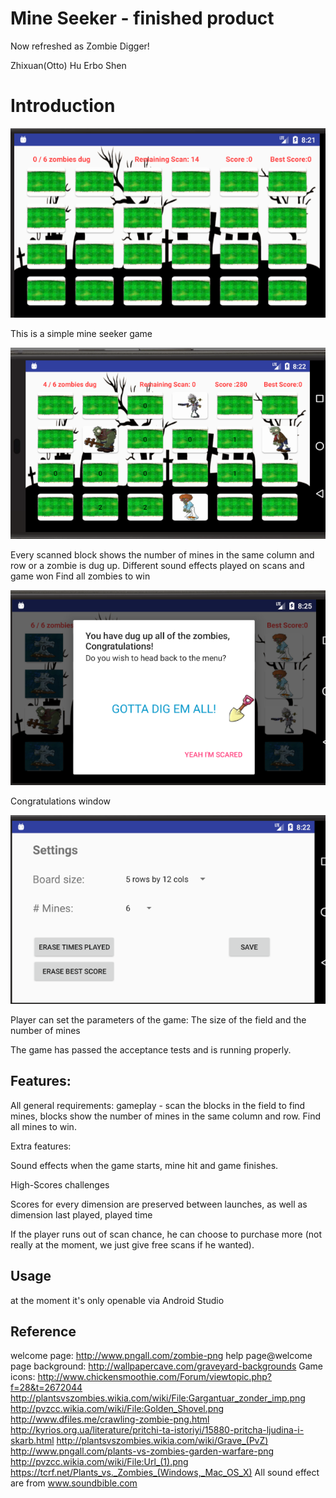 # Mine Seeker - finished product
Now refreshed as Zombie Digger!

Zhixuan(Otto) Hu
Erbo Shen

# Introduction
![game](/screenShots/1.PNG)

This is a simple mine seeker game

![gameplay](/screenShots/2.PNG)

Every scanned block shows the number of mines in the same column and row or a zombie is dug up.
Different sound effects played on scans and game won
Find all zombies to win

![game won](/screenShots/4.PNG)

Congratulations window

![settings](/screenShots/3.PNG)

Player can set the parameters of the game: The size of the field and the number of mines

The game has passed the acceptance tests and is running properly.

## Features:

All general requirements: gameplay - scan the blocks in the field to find mines, blocks show the number of mines in the same column and row. Find all mines to win.

Extra features:

Sound effects when the game starts, mine hit and game finishes.

High-Scores challenges

Scores for every dimension are preserved between launches, as well as dimension last played, played time

If the player runs out of scan chance, he can choose to purchase more (not really at the moment, we just give free scans if he wanted).

## Usage
at the moment it's only openable via Android Studio
## Reference

welcome page:
http://www.pngall.com/zombie-png
help page@welcome page background:
http://wallpapercave.com/graveyard-backgrounds
Game icons:
http://www.chickensmoothie.com/Forum/viewtopic.php?f=28&t=2672044
http://plantsvszombies.wikia.com/wiki/File:Gargantuar_zonder_imp.png
http://pvzcc.wikia.com/wiki/File:Golden_Shovel.png
http://www.dfiles.me/crawling-zombie-png.html
http://kyrios.org.ua/literature/pritchi-ta-istoriyi/15880-pritcha-ljudina-i-skarb.html
http://plantsvszombies.wikia.com/wiki/Grave_(PvZ)
http://www.pngall.com/plants-vs-zombies-garden-warfare-png
http://pvzcc.wikia.com/wiki/File:Url_(1).png
https://tcrf.net/Plants_vs._Zombies_(Windows,_Mac_OS_X)
All sound effect are from
www.soundbible.com
